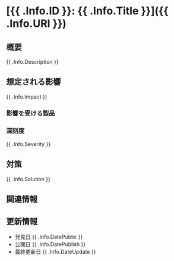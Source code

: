 # [{{ .Info.ID }}: {{ .Info.Title }}]({{ .Info.URI }})

## 概要

{{ .Info.Description }}

## 想定される影響

{{ .Info.Impact }}

### 影響を受ける製品

### 深刻度

{{ .Info.Severity }}

## 対策

{{ .Info.Solution }}

## 関連情報

## 更新情報

- 発見日 {{ .Info.DatePublic }}
- 公開日 {{ .Info.DatePublish }}
- 最終更新日 {{ .Info.DateUpdate }}
